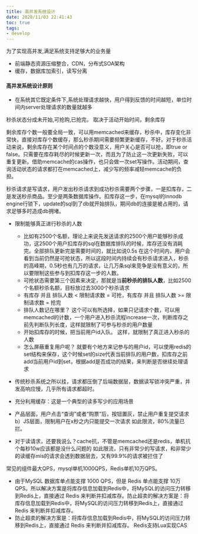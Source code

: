 ```yaml
---
title: 高并发系统设计
date: 2020/11/03 22:41:43
toc: true
tags:
- develop
---
```



为了实现高并发,满足系统支持足够大的业务量
* 前端静态资源压缩整合，CDN，分布式SOA架构
* 缓存，数据库加索引，读写分离
<!--more-->
#### 高并发系统设计原则
* 在系统其它既定条件下,系统处理请求越快，用户得到反馈的时间越短，单位时间内server处理请求的数量就越多


秒杀状态分成未开始,可抢购,已抢完。 取决于活动开始时间，剩余库存

剩余库存个数一般要全局一致，可以用memcached来缓存，秒杀中，库存变化非常快，直接对库存个数缓存，那么秒杀期间需要频繁更新缓存，不好。对于秒杀活动来说，剩余库存在某个时间点的个数没意义，用户关心是否可以抢，即true or false。只需要在库存耗尽的时候更新一次，而且为了防止这一次更新失败，可以重复更新。借助memcache的cas操作，也只会做一次set写操作。活动期间，查询活动状态的请求都打在memcached上，减少写的频率减轻memcache的负担。

秒杀请求是写请求，用户发出秒杀请求到成功秒杀需要两个步骤，一是扣库存，二是发送秒杀商品。至少是两条数据库操作。扣库存这一步，在mysql的innodb engine行锁下，update的sql到了db就开始排队，期间db的连接是被占用的，请求足够多时造成db拥堵。
* 限制能够真正进行秒杀的人数
  * 比如有2500个名额，理论上来说先发送请求的2500个用户能够秒杀成功，这2500个用户扣库存的sql在数据库排队的时候，库存还没有消耗完。全部排队更新完是需要时间的，就比如说0.5s 在这个时间内，用户会看到当前仍然是可抢状态，所以这段时间内持续会有秒杀请求进入，秒杀的高峰期，0.5秒也有几万的请求，让几万条sql来竞争是没有意义的，所以要限制这些参与到扣库存这一步的人数。
  * 可抢状态需要第三个因素来决定，那就是当**前秒杀的排队人数**，比如2500个名额秒杀名额，目标放过去3000个秒杀请求
  * 有库存 并且 排队人数 < 限制请求数 = 可抢，有库存 并且 排队人数 >= 限制请求数 = 抢完
  * 排队人数记在哪里？ 这个可以有所选择，如果只记请求个数，可以用memcached的计数，一个用户进入秒杀流程increase一次，判断库存之前先判断队列长度，这样就限制了可参与秒杀的用户数量
  * 开始扣库存的时候，把当前用户id入队。 这样，就限制了真正进入秒杀的人数
  * 怎么屏蔽重复用户呢？ 就要有个地方来记参与的用户id，可以使用redis的set结构来保存，这个时候set的size代表当前排队的用户数，扣库存之前add当前用户id到set，根据add是否成功的结果，来判断是否继续处理请求


* 传统秒杀系统之所以挂，请求都压倒了后端数据层，数据读写锁冲突严重，并发高响应慢，几乎所有请求都超时。
* 充分利用缓存：这是一个典型的读多写少的应用场景
* 产品层面，用户点击“查询”或者“购票”后，按钮置灰，禁止用户重复提交请求 b）JS层面，限制用户在x秒之内只能提交一次请求 如此限流，80%流量已拦。
* 对于读请求，还要我说么？cache抗，不管是memcached还是redis，单机抗个每秒10w应该都是没什么问题的 如此限流，只有非常少的写请求，和非常少的读缓存mis的请求会透到数据层去，又有99.9%的请求被拦住了

常见的组件最大QPS，mysql单机1000QPS，Redis单机10万QPS。
* 由于MySQL 数据库单点能支撑 1000 QPS，但是 Redis 单点能支撑 10万 QPS。所以解决方案是将库存信息加载到Redis中，将MySQL的访问压力转移到Redis上，直接通过 Redis 来判断并扣减库存。防止超卖的解决方案是：将库存信息加载到Redis中，将MySQL的访问压力转移到Redis上，直接通过 Redis 来判断并扣减库存。
* 防止超卖的解决方案是：将库存信息加载到Redis中，将MySQL的访问压力转移到Redis上，直接通过 Redis 来判断并扣减库存。 Redis支持Lua实现CAS